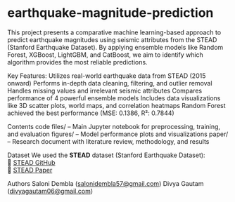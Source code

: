 # earthquake-magnitude-prediction
This project presents a comparative machine learning-based approach to predict earthquake magnitudes using seismic attributes from the STEAD (Stanford Earthquake Dataset). By applying ensemble models like Random Forest, XGBoost, LightGBM, and CatBoost, we aim to identify which algorithm provides the most reliable predictions.

Key Features:
 Utilizes real-world earthquake data from STEAD (2015 onward)
 Performs in-depth data cleaning, filtering, and outlier removal
 Handles missing values and irrelevant seismic attributes
 Compares performance of 4 powerful ensemble models
 Includes data visualizations like 3D scatter plots, world maps, and correlation heatmaps
 Random Forest achieved the best performance (MSE: 0.1386, R²: 0.7844)

Contents
code files/ – Main Jupyter notebook for preprocessing, training, and evaluation
figures/ – Model performance plots and visualizations
paper/ – Research document with literature review, methodology, and results

Dataset
We used the **STEAD** dataset (Stanford Earthquake Dataset):  
🔗 [STEAD GitHub](https://github.com/smousavi05/STEAD)  
🔗 [STEAD Paper](https://arxiv.org/abs/1905.00088)

Authors
Saloni Dembla (salonidembla57@gmail.com)
Divya Gautam (divyagautam06@gmail.com)
